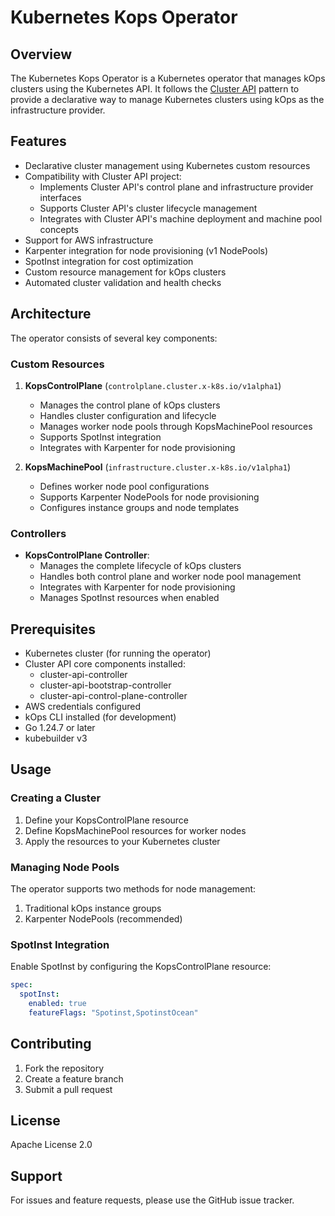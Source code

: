 # Kubernetes Kops Operator

## Overview
The Kubernetes Kops Operator is a Kubernetes operator that manages kOps clusters using the Kubernetes API. It follows the [Cluster API](https://github.com/kubernetes-sigs/cluster-api) pattern to provide a declarative way to manage Kubernetes clusters using kOps as the infrastructure provider.

## Features
- Declarative cluster management using Kubernetes custom resources
- Compatibility with Cluster API project:
  - Implements Cluster API's control plane and infrastructure provider interfaces
  - Supports Cluster API's cluster lifecycle management
  - Integrates with Cluster API's machine deployment and machine pool concepts
- Support for AWS infrastructure
- Karpenter integration for node provisioning (v1 NodePools)
- SpotInst integration for cost optimization
- Custom resource management for kOps clusters
- Automated cluster validation and health checks

## Architecture
The operator consists of several key components:

### Custom Resources
1. **KopsControlPlane** (`controlplane.cluster.x-k8s.io/v1alpha1`)
   - Manages the control plane of kOps clusters
   - Handles cluster configuration and lifecycle
   - Manages worker node pools through KopsMachinePool resources
   - Supports SpotInst integration
   - Integrates with Karpenter for node provisioning

2. **KopsMachinePool** (`infrastructure.cluster.x-k8s.io/v1alpha1`)
   - Defines worker node pool configurations
   - Supports Karpenter NodePools for node provisioning
   - Configures instance groups and node templates

### Controllers
- **KopsControlPlane Controller**: 
  - Manages the complete lifecycle of kOps clusters
  - Handles both control plane and worker node pool management
  - Integrates with Karpenter for node provisioning
  - Manages SpotInst resources when enabled

## Prerequisites
- Kubernetes cluster (for running the operator)
- Cluster API core components installed:
  - cluster-api-controller
  - cluster-api-bootstrap-controller
  - cluster-api-control-plane-controller
- AWS credentials configured
- kOps CLI installed (for development)
- Go 1.24.7 or later
- kubebuilder v3

## Usage

### Creating a Cluster
1. Define your KopsControlPlane resource
2. Define KopsMachinePool resources for worker nodes
3. Apply the resources to your Kubernetes cluster

### Managing Node Pools
The operator supports two methods for node management:
1. Traditional kOps instance groups
2. Karpenter NodePools (recommended)

### SpotInst Integration
Enable SpotInst by configuring the KopsControlPlane resource:
```yaml
spec:
  spotInst:
    enabled: true
    featureFlags: "Spotinst,SpotinstOcean"
```

## Contributing
1. Fork the repository
2. Create a feature branch
3. Submit a pull request

## License
Apache License 2.0

## Support
For issues and feature requests, please use the GitHub issue tracker.
